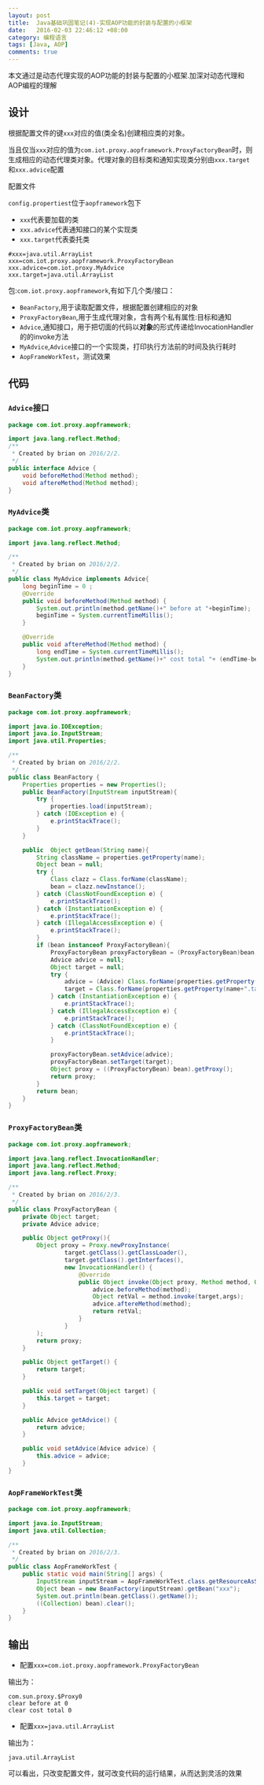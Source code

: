 ```yaml
---
layout: post
title:  Java基础巩固笔记(4)-实现AOP功能的封装与配置的小框架
date:   2016-02-03 22:46:12 +08:00
category: 编程语言
tags: [Java, AOP]
comments: true
---
```


本文通过是动态代理实现的AOP功能的封装与配置的小框架.加深对动态代理和AOP编程的理解

<!-- more -->

## 设计

根据配置文件的键`xxx`对应的值(类全名)创建相应类的对象。

当且仅当`xxx`对应的值为`com.iot.proxy.aopframework.ProxyFactoryBean`时，则生成相应的动态代理类对象。代理对象的目标类和通知实现类分别由`xxx.target`和`xxx.advice`配置

配置文件

`config.propertiest`位于`aopframework`包下

- `xxx`代表要加载的类
- `xxx.advice`代表通知接口的某个实现类
- `xxx.target`代表委托类

```
#xxx=java.util.ArrayList
xxx=com.iot.proxy.aopframework.ProxyFactoryBean
xxx.advice=com.iot.proxy.MyAdvice
xxx.target=java.util.ArrayList
```

包:`com.iot.proxy.aopframework`,有如下几个类/接口：

- `BeanFactory`,用于读取配置文件，根据配置创建相应的对象
- `ProxyFactoryBean`,用于生成代理对象，含有两个私有属性:目标和通知
- `Advice`,通知接口，用于把切面的代码以**对象**的形式传递给InvocationHandler的的invoke方法
- `MyAdvice`,`Advice`接口的一个实现类，打印执行方法前的时间及执行耗时
- `AopFrameWorkTest`，测试效果





## 代码

### `Advice`接口

```java
package com.iot.proxy.aopframework;

import java.lang.reflect.Method;
/**
 * Created by brian on 2016/2/2.
 */
public interface Advice {
    void beforeMethod(Method method);
    void aftereMethod(Method method);
}
```

### `MyAdvice`类

```java
package com.iot.proxy.aopframework;

import java.lang.reflect.Method;

/**
 * Created by brian on 2016/2/2.
 */
public class MyAdvice implements Advice{
    long beginTime = 0 ;
    @Override
    public void beforeMethod(Method method) {
        System.out.println(method.getName()+" before at "+beginTime);
        beginTime = System.currentTimeMillis();
    }

    @Override
    public void aftereMethod(Method method) {
        long endTime = System.currentTimeMillis();
        System.out.println(method.getName()+" cost total "+ (endTime-beginTime));
    }
}
```


### `BeanFactory`类

```java
package com.iot.proxy.aopframework;

import java.io.IOException;
import java.io.InputStream;
import java.util.Properties;

/**
 * Created by brian on 2016/2/2.
 */
public class BeanFactory {
    Properties properties = new Properties();
    public BeanFactory(InputStream inputStream){
        try {
            properties.load(inputStream);
        } catch (IOException e) {
            e.printStackTrace();
        }
    }

    public  Object getBean(String name){
        String className = properties.getProperty(name);
        Object bean = null;
        try {
            Class clazz = Class.forName(className);
            bean = clazz.newInstance();
        } catch (ClassNotFoundException e) {
            e.printStackTrace();
        } catch (InstantiationException e) {
            e.printStackTrace();
        } catch (IllegalAccessException e) {
            e.printStackTrace();
        }
        if (bean instanceof ProxyFactoryBean){
            ProxyFactoryBean proxyFactoryBean = (ProxyFactoryBean)bean;
            Advice advice = null;
            Object target = null;
            try {
                advice = (Advice) Class.forName(properties.getProperty(name+".advice")).newInstance();
                target = Class.forName(properties.getProperty(name+".target")).newInstance();
            } catch (InstantiationException e) {
                e.printStackTrace();
            } catch (IllegalAccessException e) {
                e.printStackTrace();
            } catch (ClassNotFoundException e) {
                e.printStackTrace();
            }

            proxyFactoryBean.setAdvice(advice);
            proxyFactoryBean.setTarget(target);
            Object proxy = ((ProxyFactoryBean) bean).getProxy();
            return proxy;
        }
        return bean;
    }
}
```

### `ProxyFactoryBean`类

```java
package com.iot.proxy.aopframework;

import java.lang.reflect.InvocationHandler;
import java.lang.reflect.Method;
import java.lang.reflect.Proxy;

/**
 * Created by brian on 2016/2/3.
 */
public class ProxyFactoryBean {
    private Object target;
    private Advice advice;

    public Object getProxy(){
        Object proxy = Proxy.newProxyInstance(
                target.getClass().getClassLoader(),
                target.getClass().getInterfaces(),
                new InvocationHandler() {
                    @Override
                    public Object invoke(Object proxy, Method method, Object[] args) throws Throwable {
                        advice.beforeMethod(method);
                        Object retVal = method.invoke(target,args);
                        advice.aftereMethod(method);
                        return retVal;
                    }
                }
        );
        return proxy;
    }

    public Object getTarget() {
        return target;
    }

    public void setTarget(Object target) {
        this.target = target;
    }

    public Advice getAdvice() {
        return advice;
    }

    public void setAdvice(Advice advice) {
        this.advice = advice;
    }
}
```


### `AopFrameWorkTest`类

```java
package com.iot.proxy.aopframework;

import java.io.InputStream;
import java.util.Collection;

/**
 * Created by brian on 2016/2/3.
 */
public class AopFrameWorkTest {
    public static void main(String[] args) {
        InputStream inputStream = AopFrameWorkTest.class.getResourceAsStream("config.properties");
        Object bean = new BeanFactory(inputStream).getBean("xxx");
        System.out.println(bean.getClass().getName());
        ((Collection) bean).clear();
    }
}
```

## 输出

- 配置`xxx=com.iot.proxy.aopframework.ProxyFactoryBean`

输出为：

```
com.sun.proxy.$Proxy0
clear before at 0
clear cost total 0
```

- 配置`xxx=java.util.ArrayList`

输出为：

```
java.util.ArrayList
```


可以看出，只改变配置文件，就可改变代码的运行结果，从而达到灵活的效果
